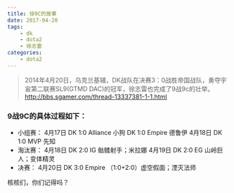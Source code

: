 ```yaml
---
title: 徐9C的故事
date: 2017-04-20
tags: 
	- dk
	- dota2
	- 徐志雷
categories: 
	- dota2
---
```

>2014年4月20日，乌克兰基辅，DK战队在决赛3：0战胜帝国战队，勇夺宇宙第二联赛SL9(GTMD DAC)的冠军，徐志雷也完成了9战9c的壮举。
>http://bbs.sgamer.com/thread-13337381-1-1.html

### 9战9C的具体过程如下：
- 小组赛：
4月17日
DK 1:0 Alliance 小狗
DK 1:0 Empire 德鲁伊
4月18日
DK 1:0 MVP 先知
- 淘汰赛：
4月18日
DK 2:0 IG 骷髅射手；米拉娜
4月19日
DK 2:0 EG 山岭巨人；变体精灵
- 决赛：
4月20日
DK 3:0 Empire （1:0+2:0）虚空假面；湮灭法师


核核们，你们记得吗？